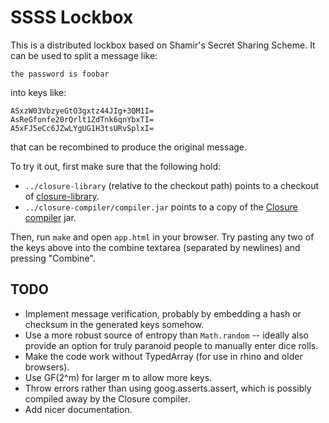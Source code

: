 # SSSS Lockbox

This is a distributed lockbox based on Shamir's Secret Sharing Scheme. It can be
used to split a message like:

    the password is foobar

into keys like:

    ASxzW03VbzyeGtO3gxtz44JIg+3QM1I=
    AsReGfonfe20rQrlt1ZdTnk6qnYbxTI=
    A5xFJ5eCc6JZwLYgUG1H3tsURvSplxI=

that can be recombined to produce the original message.

To try it out, first make sure that the following hold:

- `../closure-library` (relative to the checkout path) points to a checkout of [closure-library][].
- `../closure-compiler/compiler.jar` points to a copy of the [Closure compiler][closure-compiler] jar.

Then, run `make` and open `app.html` in your browser. Try pasting any two
of the keys above into the combine textarea (separated by newlines) and pressing
"Combine".

## TODO

- Implement message verification, probably by embedding a hash or checksum in
  the generated keys somehow.
- Use a more robust source of entropy than `Math.random` -- ideally also provide
  an option for truly paranoid people to manually enter dice rolls.
- Make the code work without TypedArray (for use in rhino and older browsers).
- Use GF(2^m) for larger m to allow more keys.
- Throw errors rather than using goog.asserts.assert, which is possibly compiled
  away by the Closure compiler.
- Add nicer documentation.

[closure-library]: http://code.google.com/p/closure-library 'Closure Library'
[closure-compiler]: http://code.google.com/p/closure-compiler 'Closure Compiler'
